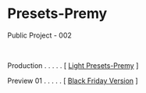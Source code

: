 # Presets-Premy
Public Project - 002

<br >

Production . . . . . [ [Light Presets-Premy](https://presets-premy-a0dmbet01-gugas1lva.vercel.app/) ]

Preview 01 . . . . . [ [Black Friday Version](https://presets-premy-d6nfdnlp6-gugas1lva.vercel.app/) ]

